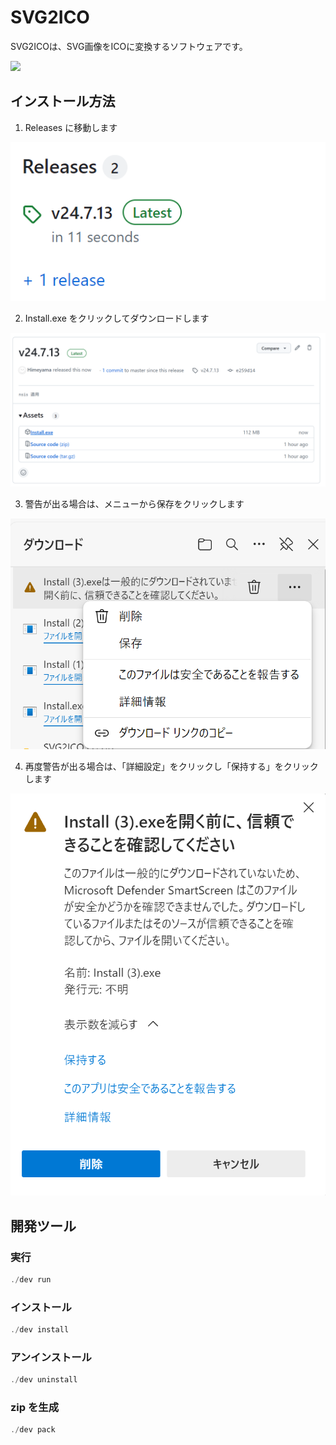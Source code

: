 # SVG2ICO
SVG2ICOは、SVG画像をICOに変換するソフトウェアです。

<image width="600" src="https://github.com/Himeyama/Svgicon5/assets/39254183/c11780e5-4239-4922-9765-f044516289b0" />

## インストール方法

1. Releases に移動します

![](docs/screenshot01.png)

2. Install.exe をクリックしてダウンロードします

![](docs/screenshot02.png)

3. 警告が出る場合は、メニューから保存をクリックします

![](docs/screenshot03.png)

4. 再度警告が出る場合は、「詳細設定」をクリックし「保持する」をクリックします

![](docs/screenshot04.png)

    
## 開発ツール

### 実行
```ps1
./dev run
```

### インストール
```ps1
./dev install
```

### アンインストール
```ps1
./dev uninstall
```

### zip を生成
```ps1
./dev pack
```
